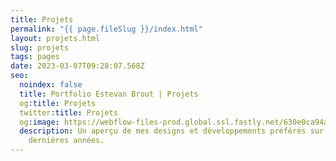 ```yaml
---
title: Projets
permalink: "{{ page.fileSlug }}/index.html"
layout: projets.html
slug: projets
tags: pages
date: 2023-03-07T09:28:07.568Z
seo:
  noindex: false
  title: Portfolio Estevan Brout | Projets
  og:title: Projets
  twitter:title: Projets
  og:image: https://webflow-files-prod.global.ssl.fastly.net/630e0ca94a4625423221f660/6406fae750d228124cec79cc_Estevan%20Brout%20preview.webp
  description: Un aperçu de mes designs et développements préférés sur Webflow ces
    dernières années.
---
```

